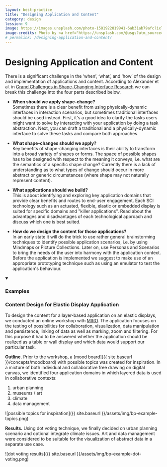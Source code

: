 ```yaml
---
layout: best-practice
title: "Designing Application and Content"
category: design
lession: 9
image: https://images.unsplash.com/photo-1581922819941-6ab31ab79afc?ixlib=rb-1.2.1&ixid=eyJhcHBfaWQiOjEyMDd9&auto=format&fit=crop&w=2000&q=80
image-credits: Photo by <a href="https://unsplash.com/@usgs?utm_source=unsplash&amp;utm_medium=referral&amp;utm_content=creditCopyText">USGS</a> on <a href="/s/photos/shape-change?utm_source=unsplash&amp;utm_medium=referral&amp;utm_content=creditCopyText">Unsplash</a>
# permalink: /designing-application-and-content/
---
```


# Designing Application and Content
There is a significant challenge in the ‘when’, ‘what’, and ‘how’ of the design and implementation of applications and content. According to Alexander et al. in [Grand Challenges in Shape-Changing Interface Research]({site.baseurl}}/resources) we can break this challenge into the four parts described below.

-  **When should we apply shape-change?**  
Sometimes there is a clear benefit from using physically-dynamic interfaces in interaction scenarios, but sometimes traditional interfaces should be used instead. First, it's a good idea to clarify the tasks users might want to solve by interacting with your application by doing a task abstraction. Next, you can draft a traditional and a physically-dynamic interface to solve these tasks and compare both approaches. 

- **What shape-changes should we apply?**   
Key benefits of shape-changing interfaces is their ability to transform into a broad variety of shapes or forms. The space of possible shapes has to be designed with respect to the meaning it conveys, i.e. what are the semantics of a specific shape change? Currently there is a lack of understanding as to what types of change should occur in more abstract or generic circumstances (where shape may not naturally represent content).

- **What applications should we build?**      
This is about identifying and exploring key application domains that provide clear benefits and routes to end-user engagement. Each SCI technology such as an actuated, flexible, elastic or embedded display is suited for specific domains and "killer applications". Read about the advantages and disadvantages of each technological approach and discuss which one is best suited.

- **How do we design the content for those applications?**    
In an early state it will do the trick to use rather general brainstorming techniques to identify possible application scenarios, i.e. by using Mindmaps or Picture Collections. Later on, use Personas and Scenarios to bring the needs of the user into harmony with the application context. Before the application is implemented we suggest to make use of an appropriate prototyping technique such as using an emulator to test the application's behaviour.

<details markdown="1" open>
<summary><h3>Examples</h3></summary>             

### Content Design for Elastic Display Application
To design the content for a layer-based application on an elastic displays, we conducted an online workshop with [MIRO](https://miro.com/). The application focuses on the testing of possibilities for collaboration, visualization, data manipulation and persistence, linking of data as well as marking, zoom and filtering. For this purpose it had to be answered whether the application should be realized as a table or wall display and which data would support our particular task. 

**Outline.** Prior to the workshop, a [mood board]({{ site.baseurl }}/concepts/moodboard) with possible topics was created for inspiration. In a mixture of both individual and collaborative free drawing on digital canvas, we identified four application domains in which layered data is used in collaborative contexts: 
1. urban planning
2. museums / art 
3. climate
4. data management

![possible topics for inspiration]({{ site.baseurl }}/assets/img/bp-example-topics.png)

**Results.** Using dot voting technique, we finally decided on urban planning scenario and optional integrate climate issues. Art and data management were considered to be suitable for the visualization of abstract data in a separate use case.

![dot voting results]({{ site.baseurl }}/assets/img/bp-example-dot-voting.png)

</details>



